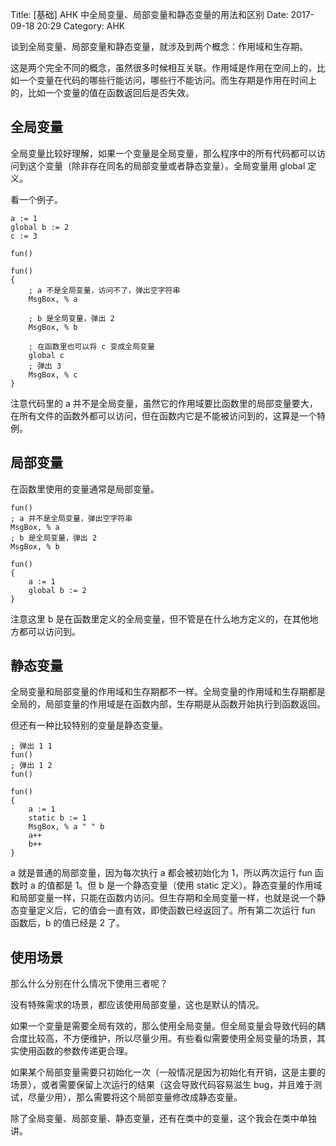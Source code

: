 Title: [基础] AHK 中全局变量、局部变量和静态变量的用法和区别
Date: 2017-09-18 20:29
Category: AHK

谈到全局变量、局部变量和静态变量，就涉及到两个概念：作用域和生存期。

这是两个完全不同的概念，虽然很多时候相互关联。作用域是作用在空间上的，比如一个变量在代码的哪些行能访问，哪些行不能访问。而生存期是作用在时间上的，比如一个变量的值在函数返回后是否失效。

## 全局变量

全局变量比较好理解，如果一个变量是全局变量，那么程序中的所有代码都可以访问到这个变量（除非存在同名的局部变量或者静态变量）。全局变量用 global 定义。

看一个例子。

```
a := 1
global b := 2
c := 3

fun()

fun()
{
    ; a 不是全局变量，访问不了，弹出空字符串
    MsgBox, % a

    ; b 是全局变量，弹出 2
    MsgBox, % b

    ; 在函数里也可以将 c 变成全局变量
    global c
    ; 弹出 3
    MsgBox, % c
}
```

注意代码里的 a 并不是全局变量，虽然它的作用域要比函数里的局部变量要大，在所有文件的函数外都可以访问，但在函数内它是不能被访问到的，这算是一个特例。

## 局部变量

在函数里使用的变量通常是局部变量。

```
fun()
; a 并不是全局变量，弹出空字符串
MsgBox, % a
; b 是全局变量，弹出 2
MsgBox, % b

fun()
{
    a := 1
    global b := 2
}
```

注意这里 b 是在函数里定义的全局变量，但不管是在什么地方定义的，在其他地方都可以访问到。

## 静态变量

全局变量和局部变量的作用域和生存期都不一样。全局变量的作用域和生存期都是全局的，局部变量的作用域是在函数内部，生存期是从函数开始执行到函数返回。

但还有一种比较特别的变量是静态变量。

```
; 弹出 1 1
fun()
; 弹出 1 2
fun()

fun()
{
    a := 1
    static b := 1
    MsgBox, % a " " b
    a++
    b++
}
```

a 就是普通的局部变量，因为每次执行 a 都会被初始化为 1，所以两次运行 fun 函数时 a 的值都是 1。但 b 是一个静态变量（使用 static 定义）。静态变量的作用域和局部变量一样，只能在函数内访问。但生存期和全局变量一样，也就是说一个静态变量定义后，它的值会一直有效，即使函数已经返回了。所有第二次运行 fun 函数后，b 的值已经是 2 了。

## 使用场景

那么什么分别在什么情况下使用三者呢？

没有特殊需求的场景，都应该使用局部变量，这也是默认的情况。

如果一个变量是需要全局有效的，那么使用全局变量。但全局变量会导致代码的耦合度比较高，不方便维护，所以尽量少用。有些看似需要使用全局变量的场景，其实使用函数的参数传递更合理。

如果某个局部变量需要只初始化一次（一般情况是因为初始化有开销，这是主要的场景），或者需要保留上次运行的结果（这会导致代码容易滋生 bug，并且难于测试，尽量少用），那么需要将这个局部变量修改成静态变量。

除了全局变量、局部变量、静态变量，还有在类中的变量，这个我会在类中单独讲。
